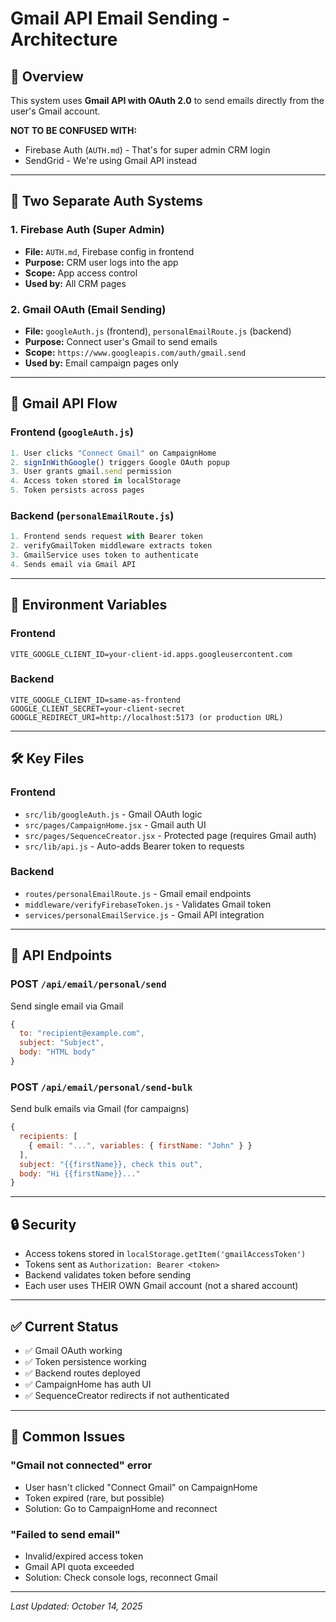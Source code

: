 # Gmail API Email Sending - Architecture

## 🎯 Overview

This system uses **Gmail API with OAuth 2.0** to send emails directly from the user's Gmail account.

**NOT TO BE CONFUSED WITH:**
- Firebase Auth (`AUTH.md`) - That's for super admin CRM login
- SendGrid - We're using Gmail API instead

---

## 🔐 Two Separate Auth Systems

### 1. Firebase Auth (Super Admin)
- **File:** `AUTH.md`, Firebase config in frontend
- **Purpose:** CRM user logs into the app
- **Scope:** App access control
- **Used by:** All CRM pages

### 2. Gmail OAuth (Email Sending)
- **File:** `googleAuth.js` (frontend), `personalEmailRoute.js` (backend)
- **Purpose:** Connect user's Gmail to send emails
- **Scope:** `https://www.googleapis.com/auth/gmail.send`
- **Used by:** Email campaign pages only

---

## 📧 Gmail API Flow

### Frontend (`googleAuth.js`)
```javascript
1. User clicks "Connect Gmail" on CampaignHome
2. signInWithGoogle() triggers Google OAuth popup
3. User grants gmail.send permission
4. Access token stored in localStorage
5. Token persists across pages
```

### Backend (`personalEmailRoute.js`)
```javascript
1. Frontend sends request with Bearer token
2. verifyGmailToken middleware extracts token
3. GmailService uses token to authenticate
4. Sends email via Gmail API
```

---

## 🔑 Environment Variables

### Frontend
```env
VITE_GOOGLE_CLIENT_ID=your-client-id.apps.googleusercontent.com
```

### Backend
```env
VITE_GOOGLE_CLIENT_ID=same-as-frontend
GOOGLE_CLIENT_SECRET=your-client-secret
GOOGLE_REDIRECT_URI=http://localhost:5173 (or production URL)
```

---

## 🛠️ Key Files

### Frontend
- `src/lib/googleAuth.js` - Gmail OAuth logic
- `src/pages/CampaignHome.jsx` - Gmail auth UI
- `src/pages/SequenceCreator.jsx` - Protected page (requires Gmail auth)
- `src/lib/api.js` - Auto-adds Bearer token to requests

### Backend
- `routes/personalEmailRoute.js` - Gmail email endpoints
- `middleware/verifyFirebaseToken.js` - Validates Gmail token
- `services/personalEmailService.js` - Gmail API integration

---

## 📡 API Endpoints

### POST `/api/email/personal/send`
Send single email via Gmail
```javascript
{
  to: "recipient@example.com",
  subject: "Subject",
  body: "HTML body"
}
```

### POST `/api/email/personal/send-bulk`
Send bulk emails via Gmail (for campaigns)
```javascript
{
  recipients: [
    { email: "...", variables: { firstName: "John" } }
  ],
  subject: "{{firstName}}, check this out",
  body: "Hi {{firstName}}..."
}
```

---

## 🔒 Security

- Access tokens stored in `localStorage.getItem('gmailAccessToken')`
- Tokens sent as `Authorization: Bearer <token>`
- Backend validates token before sending
- Each user uses THEIR OWN Gmail account (not a shared account)

---

## ✅ Current Status

- ✅ Gmail OAuth working
- ✅ Token persistence working
- ✅ Backend routes deployed
- ✅ CampaignHome has auth UI
- ✅ SequenceCreator redirects if not authenticated

---

## 🚨 Common Issues

### "Gmail not connected" error
- User hasn't clicked "Connect Gmail" on CampaignHome
- Token expired (rare, but possible)
- Solution: Go to CampaignHome and reconnect

### "Failed to send email"
- Invalid/expired access token
- Gmail API quota exceeded
- Solution: Check console logs, reconnect Gmail

---

*Last Updated: October 14, 2025*

